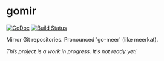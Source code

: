 # gomir

[![GoDoc](https://godoc.org/github.com/blachniet/gomir?status.svg)](https://godoc.org/github.com/blachniet/gomir) [![Build Status](https://travis-ci.org/blachniet/gomir.svg?branch=master)](https://travis-ci.org/blachniet/gomir)

Mirror Git repositories. Pronounced 'go-meer' (like meerkat).

*This project is a work in progress. It's not ready yet!*
